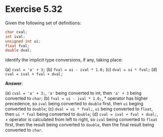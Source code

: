 # Exercise 5.32

Given the following set of definitions:

```cpp
char cval;
int ival;
unsigned int ui;
float fval;
double dval;
```

identify the implicit type conversions, if any, taking place:

(a) `cval = 'a' + 3;`
(b) `fval = ui - ival * 1.0;`
(c) `dval = ui * fval;`
(d) `cval = ival + fval + dval;`

**Answer**:

(a) `cval = 'a' + 3;`, `'a'` being converted to int, then `'a' + 3` being converted to `char`;
(b) `fval = ui - ival * 1.0;`, * operator has higher precedence, so `ival` being converted to `double` first, then `ui` beging converted to `double`;
(c) `dval = ui * fval;`, `ui` being converted to `float`, then `ui * fval` being converted to `double`;
(d) `cval = ival + fval + dval;`, + operator is calculated from left to right, so `ival` being converted to `float` first, then the result being converted to `double`, then the final result being converted to `char`.